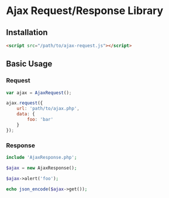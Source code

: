 Ajax Request/Response Library
====

## Installation
```html
<script src="/path/to/ajax-request.js"></script>
```

## Basic Usage
### Request
```javascript
var ajax = AjaxRequest();

ajax.request({
	url: 'path/to/ajax.php',
	data: {
		foo: 'bar'
	}
});
```

### Response
```php
include 'AjaxResponse.php';

$ajax = new AjaxResponse();

$ajax->alert('foo');

echo json_encode($ajax->get());
```